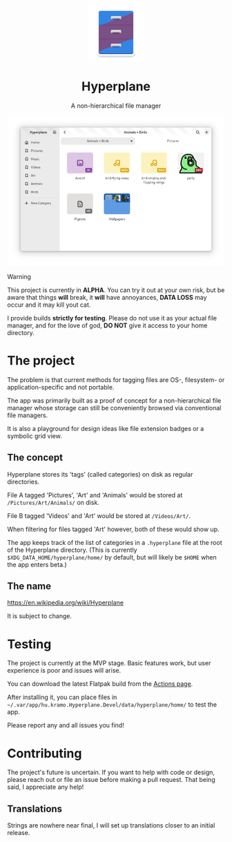 <div align="center">
  <img src="data/icons/hicolor/scalable/apps/hu.kramo.Hyperplane.svg" width="128" height="128">

  # Hyperplane

  A non-hierarchical file manager

  <img src="data/screenshots/1.png">
</div>

> [!WARNING]
> This project is currently in **ALPHA**. You can try it out at your own risk, but be aware that things **will** break, it **will** have annoyances, **DATA LOSS** may occur and it may kill yout cat.

I provide builds **strictly for testing**. Please do not use it as your actual file manager, and for the love of god, **DO NOT** give it access to your home directory.

# The project

The problem is that current methods for tagging files are OS-, filesystem- or application-specific and not portable.

The app was primarily built as a proof of concept for a non-hierarchical file manager whose storage can still be conveniently browsed via conventional file managers.

It is also a playground for design ideas like file extension badges or a symbolic grid view. 

## The concept

Hyperplane stores its 'tags' (called categories) on disk as regular directories.

File A tagged 'Pictures', 'Art' and 'Animals' would be stored at `/Pictures/Art/Animals/` on disk.

File B tagged 'Videos' and 'Art' would be stored at `/Videos/Art/`.

When filtering for files tagged 'Art' however, both of these would show up.

The app keeps track of the list of categories in a `.hyperplane` file at the root of the Hyperplane directory. (This is currently `$XDG_DATA_HOME/hyperplane/home/` by default, but will likely be `$HOME` when the app enters beta.)

## The name

https://en.wikipedia.org/wiki/Hyperplane

It is subject to change.


# Testing

The project is currently at the MVP stage. Basic features work, but user experience is poor and issues will arise.

You can download the latest Flatpak build from the [Actions page](https://github.com/kra-mo/Hyperplane/actions).

After installing it, you can place files in `~/.var/app/hu.kramo.Hyperplane.Devel/data/hyperplane/home/` to test the app.

Please report any and all issues you find!

# Contributing

The project's future is uncertain. If you want to help with code or design, please reach out or file an issue before making a pull request. That being said, I appreciate any help!

## Translations

Strings are nowhere near final, I will set up translations closer to an initial release.